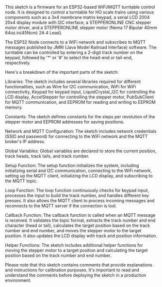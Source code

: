 This sketch is a firmware for an ESP32-based WiFi/MQTT turntable control node. It is designed to control a turntable for HO scale trains using various components such as a 3x4 membrane matrix keypad, a serial LCD 2004 20x4 display module with I2C interface, a STEPPERONLINE CNC stepper motor driver, and a STEPPERONLINE stepper motor (Nema 17 Bipolar 40mm 64oz.in(45Ncm) 2A 4 Lead).

The ESP32 Node connects to a WiFi network and subscribes to MQTT messages published by JMRI (Java Model Railroad Interface) software. The turntable can be controlled by entering a 2-digit track number on the keypad, followed by '*' or '#' to select the head-end or tail-end, respectively.

Here's a breakdown of the important parts of the sketch:

Libraries: The sketch includes several libraries required for different functionalities, such as Wire for I2C communication, WiFi for WiFi connectivity, Keypad for keypad input, LiquidCrystal_I2C for controlling the LCD display, AccelStepper for controlling the stepper motor, PubSubClient for MQTT communication, and EEPROM for reading and writing to EEPROM memory.

Constants: The sketch defines constants for the steps per revolution of the stepper motor and EEPROM addresses for saving positions.

Network and MQTT Configuration: The sketch includes network credentials (SSID and password) for connecting to the WiFi network and the MQTT broker's IP address.

Global Variables: Global variables are declared to store the current position, track heads, track tails, and track number.

Setup Function: The setup function initializes the system, including initializing serial and I2C communication, connecting to the WiFi network, setting up the MQTT client, initializing the LCD display, and subscribing to the MQTT topic.

Loop Function: The loop function continuously checks for keypad input, processes the input to build the track number, and handles different key presses. It also allows the MQTT client to process incoming messages and reconnects to the MQTT server if the connection is lost.

Callback Function: The callback function is called when an MQTT message is received. It validates the topic format, extracts the track number and end character (head or tail), calculates the target position based on the track number and end number, and moves the stepper motor to the target position. It also updates the LCD display with track and position information.

Helper Functions: The sketch includes additional helper functions for moving the stepper motor to a target position and calculating the target position based on the track number and end number.

Please note that this sketch contains comments that provide explanations and instructions for calibration purposes. It's important to read and understand the comments before deploying the sketch in a production environment.
